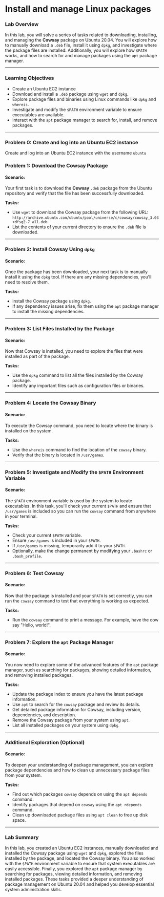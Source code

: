 # Install and manage Linux packages

### **Lab Overview**

In this lab, you will solve a series of tasks related to downloading, installing, and managing the **Cowsay** package on Ubuntu 20.04. You will explore how to manually download a `.deb` file, install it using `dpkg`, and investigate where the package files are installed. Additionally, you will explore how `$PATH` works, and how to search for and manage packages using the `apt` package manager.

---

### **Learning Objectives**

- Create an Ubuntu EC2 instance
- Download and install a `.deb` package using `wget` and `dpkg`.
- Explore package files and binaries using Linux commands like `dpkg` and `whereis`.
- Investigate and modify the `$PATH` environment variable to ensure executables are available.
- Interact with the `apt` package manager to search for, install, and remove packages.

---

### **Problem 0: Create and log into an Ubuntu EC2 instance**

Create and log into an Ubuntu EC2 instance with the username `ubuntu`

### **Problem 1: Download the Cowsay Package**

#### Scenario:
Your first task is to download the **Cowsay** `.deb` package from the Ubuntu repository and verify that the file has been successfully downloaded.

**Tasks:**
- Use `wget` to download the Cowsay package from the following URL:  
  `http://archive.ubuntu.com/ubuntu/pool/universe/c/cowsay/cowsay_3.03+dfsg2-7_all.deb`
- List the contents of your current directory to ensure the `.deb` file is downloaded.

---

### **Problem 2: Install Cowsay Using `dpkg`**

#### Scenario:
Once the package has been downloaded, your next task is to manually install it using the `dpkg` tool. If there are any missing dependencies, you'll need to resolve them.

**Tasks:**
- Install the Cowsay package using `dpkg`.
- If any dependency issues arise, fix them using the `apt` package manager to install the missing dependencies.

---

### **Problem 3: List Files Installed by the Package**

#### Scenario:
Now that Cowsay is installed, you need to explore the files that were installed as part of the package.

**Tasks:**
- Use the `dpkg` command to list all the files installed by the Cowsay package.
- Identify any important files such as configuration files or binaries.

---

### **Problem 4: Locate the Cowsay Binary**

#### Scenario:
To execute the Cowsay command, you need to locate where the binary is installed on the system.

**Tasks:**
- Use the `whereis` command to find the location of the `cowsay` binary.
- Verify that the binary is located in `/usr/games`.

---

### **Problem 5: Investigate and Modify the `$PATH` Environment Variable**

#### Scenario:
The `$PATH` environment variable is used by the system to locate executables. In this task, you'll check your current `$PATH` and ensure that `/usr/games` is included so you can run the `cowsay` command from anywhere in your terminal.

**Tasks:**
- Check your current `$PATH` variable.
- Ensure `/usr/games` is included in your `$PATH`.
- If `/usr/games` is missing, temporarily add it to your `$PATH`.
- Optionally, make the change permanent by modifying your `.bashrc` or `.bash_profile`.

---

### **Problem 6: Test Cowsay**

#### Scenario:
Now that the package is installed and your `$PATH` is set correctly, you can run the `cowsay` command to test that everything is working as expected.

**Tasks:**
- Run the `cowsay` command to print a message. For example, have the cow say "Hello, world!".

---

### **Problem 7: Explore the `apt` Package Manager**

#### Scenario:
You now need to explore some of the advanced features of the `apt` package manager, such as searching for packages, showing detailed information, and removing installed packages.

**Tasks:**
- Update the package index to ensure you have the latest package information.
- Use `apt` to search for the `cowsay` package and review its details.
- Get detailed package information for Cowsay, including version, dependencies, and description.
- Remove the Cowsay package from your system using `apt`.
- List all installed packages on your system using `dpkg`.

---

### **Additional Exploration (Optional)**

#### Scenario:
To deepen your understanding of package management, you can explore package dependencies and how to clean up unnecessary package files from your system.

**Tasks:**
- Find out which packages `cowsay` depends on using the `apt depends` command.
- Identify packages that depend on `cowsay` using the `apt rdepends` command.
- Clean up downloaded package files using `apt clean` to free up disk space.

---

### **Lab Summary**

In this lab, you created an Ubuntu EC2 instances, manually downloaded and installed the Cowsay package using `wget` and `dpkg`, explored the files installed by the package, and located the Cowsay binary. You also worked with the `$PATH` environment variable to ensure that system executables are easily accessible. Finally, you explored the `apt` package manager by searching for packages, viewing detailed information, and removing installed packages. These tasks provided a deeper understanding of package management on Ubuntu 20.04 and helped you develop essential system administration skills.